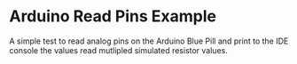 # Arduino Read Pins Example

A simple test to read analog pins on the Arduino Blue Pill and print to the IDE
console the values read mutlipled simulated resistor values.
